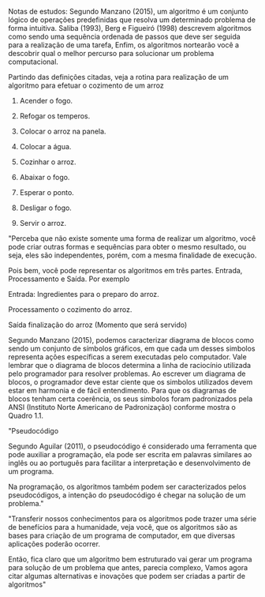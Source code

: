 Notas de estudos:
Segundo Manzano (2015), um algoritmo é um conjunto lógico de operações predefinidas que resolva um determinado problema de forma intuitiva. Saliba (1993), Berg e Figueiró (1998) descrevem algoritmos como sendo uma sequência ordenada de passos que deve ser seguida para a realização de uma tarefa, Enfim, os algoritmos nortearão você a descobrir qual o melhor percurso para solucionar um problema computacional.

Partindo das definições citadas, veja a rotina para realização de um algoritmo para efetuar o cozimento de um arroz

1. Acender o fogo.

2. Refogar os temperos.

3. Colocar o arroz na panela.

4. Colocar a água.

5. Cozinhar o arroz.

6. Abaixar o fogo.

7. Esperar o ponto.

8. Desligar o fogo.

9. Servir o arroz.


"Perceba que não existe somente uma forma de realizar um algoritmo, você pode criar outras formas e sequências para obter o mesmo resultado, ou seja, eles são independentes, porém, com a mesma finalidade de execução.

Pois bem, você pode representar os algoritmos em três partes. Entrada, Processamento e Saída. Por exemplo

Entrada: Ingredientes para o preparo do arroz.

Processamento o cozimento do arroz.

Saída finalização do arroz (Momento que será servido)

Segundo Manzano (2015), podemos caracterizar diagrama de blocos como sendo um conjunto de símbolos gráficos, em que cada um desses simbolos representa ações específicas a serem executadas pelo computador. Vale lembrar que o diagrama de blocos determina a linha de 
raciocínio utilizada pelo programador para resolver problemas. Ao escrever um diagrama de blocos, o programador deve estar ciente que os simbolos utilizados devem estar em harmonia e de fácil entendimento. Para que os diagramas de blocos tenham certa coerência, os seus simbolos foram padronizados pela ANSI (Instituto Norte Americano 
de Padronização) conforme mostra o Quadro 1.1.

"Pseudocódigo

Segundo Aguilar (2011), o pseudocódigo é considerado uma ferramenta que pode auxiliar a programação, ela pode ser escrita em palavras similares ao inglês ou ao português para facilitar a interpretação e desenvolvimento de um programa.

Na programação, os algoritmos também podem ser caracterizados pelos pseudocódigos, a intenção do pseudocódigo é chegar na solução de um problema."

"Transferir nossos conhecimentos para os algoritmos pode trazer uma série de benefícios para a humanidade, veja você, que os algoritmos são as bases para criação de um programa de computador, em que diversas aplicações poderão ocorrer.

Então, fica claro que um algoritmo bem estruturado vai gerar um programa para solução de um problema que antes, parecia complexo, Vamos agora citar algumas alternativas e inovações que podem ser criadas a partir de algoritmos"
